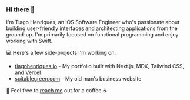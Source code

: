 ### Hi there 👋

<!--
**henriquestiagoo/henriquestiagoo** is a ✨ _special_ ✨ repository because its `README.md` (this file) appears on your GitHub profile.

Here are some ideas to get you started:

- 🔭 I’m currently working on ...
- 🌱 I’m currently learning ...
- 👯 I’m looking to collaborate on ...
- 🤔 I’m looking for help with ...
- 💬 Ask me about ...
- 📫 How to reach me: ...
- 😄 Pronouns: ...
- ⚡ Fun fact: ...
-->

I'm Tiago Henriques, an iOS Software Engineer who's passionate about building user-friendly interfaces and architecting applications from the ground-up. I'm primarily focused on functional programming and enjoy working with Swift.

💻 Here's a few side-projects I'm working on:

* [tiagohenriques.io](https://tiagohenriques.vercel.app) - My portfolio built with Next.js, MDX, Tailwind CSS, and Vercel
* [suitablegreen.com](https://suitablegreen.com) - My old man's business website

💌 Feel free to [reach me](mailto:th.tk@hotmail.com) out for a coffee ☕
